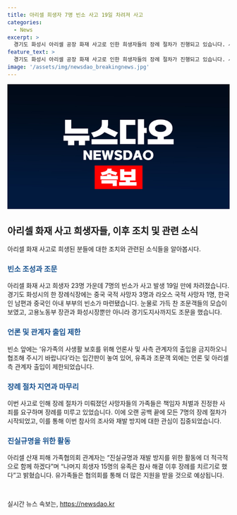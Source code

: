 ```yaml
---
title: 아리셀 희생자 7명 빈소 사고 19일 차려져 사고
categories:
  - News
excerpt: >
  경기도 화성시 아리셀 공장 화재 사고로 인한 희생자들의 장례 절차가 진행되고 있습니다. 사고 발생 19일 만에 7명의 빈소가 차려지며, 유가족과 조문객 외에 취재진이나 사측 관계자는 보이지 않았습니다. 또한, 15명의 희생자 유가족은 참사 해결 이후 장례를 치르기로 결정한 것으로 전해졌습니다. 다른 사망자 유족들은 책임자 처벌과 진정한 사죄를 요구하며 장례 절차를 미뤄왔지만, 현재 8명의 장례 절차가 진행 중이거나 마무리된 상황입니다.
feature_text: >
  경기도 화성시 아리셀 공장 화재 사고로 인한 희생자들의 장례 절차가 진행되고 있습니다. 사고 발생 19일 만에 7명의 빈소가 차려지며, 유가족과 조문객 외에 취재진이나 사측 관계자는 보이지 않았습니다. 또한, 15명의 희생자 유가족은 참사 해결 이후 장례를 치르기로 결정한 것으로 전해졌습니다. 다른 사망자 유족들은 책임자 처벌과 진정한 사죄를 요구하며 장례 절차를 미뤄왔지만, 현재 8명의 장례 절차가 진행 중이거나 마무리된 상황입니다.
image: '/assets/img/newsdao_breakingnews.jpg'
---
```


<p><img src="/assets/img/newsdao_breakingnews.jpg" alt="bookingtag 속보" /></p>

<h2 data-ke-size="size26">아리셀 화재 사고 희생자들, 이후 조치 및 관련 소식</h2>

<p data-ke-size="size16">아리셀 화재 사고로 희생된 분들에 대한 조치와 관련된 소식들을 알아봅시다.</p>

<h3><b><span style="color: #1a5490;">빈소 조성과 조문</span></b></h3>

<p data-ke-size="size16">아리셀 화재 사고 희생자 23명 가운데 7명의 빈소가 사고 발생 19일 만에 차려졌습니다. 경기도 화성시의 한 장례식장에는 중국 국적 사망자 3명과 라오스 국적 사망자 1명, 한국인 남편과 중국인 아내 부부의 빈소가 마련됐습니다. 눈물로 가득 찬 조문객들의 모습이 보였고, 고용노동부 장관과 화성시장뿐만 아니라 경기도지사까지도 조문을 했습니다.</p>

<h3><b><span style="color: #1a5490;">언론 및 관계자 출입 제한</span></b></h3>

<p data-ke-size="size16">빈소 앞에는 ‘유가족의 사생활 보호를 위해 언론사 및 사측 관계자의 출입을 금지하오니 협조해 주시기 바랍니다’라는 입간판이 놓여 있어, 유족과 조문객 외에는 언론 및 아리셀 측 관계자 출입이 제한되었습니다.</p>

<h3><b><span style="color: #1a5490;">장례 절차 지연과 마무리</span></b></h3>

<p data-ke-size="size16">이번 사고로 인해 장례 절차가 미뤄졌던 사망자들의 가족들은 책임자 처벌과 진정한 사죄를 요구하며 장례를 미루고 있었습니다. 이에 오랜 공백 끝에 모든 7명의 장례 절차가 시작되었고, 이를 통해 이번 참사의 조사와 재발 방지에 대한 관심이 집중되었습니다.</p>

<h3><b><span style="color: #1a5490;">진실규명을 위한 활동</span></b></h3>

<p data-ke-size="size16">아리셀 산재 피해 가족협의회 관계자는 “진실규명과 재발 방지를 위한 활동에 더 적극적으로 함께 하겠다”며 “나머지 희생자 15명의 유족은 참사 해결 이후 장례를 치르기로 했다”고 밝혔습니다. 유가족들은 협의회를 통해 더 많은 지원을 받을 것으로 예상됩니다.</p>

<p data-ke-size="size16">&nbsp;</p>
실시간 뉴스 속보는, <a href="https://newsdao.kr" rel="dofollow">https://newsdao.kr</a>


